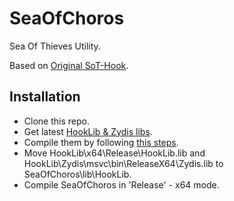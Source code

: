 # SeaOfChoros
Sea Of Thieves Utility.

Based on [Original SoT-Hook](https://github.com/guttir14/SoT-Hook).

## Installation
- Clone this repo.
- Get latest [HookLib & Zydis libs](https://github.com/HoShiMin/HookLib).
- Compile them by following [this steps](https://github.com/guttir14/SoT-Hook/blob/main/README.md#compilation).
- Move HookLib\x64\Release\HookLib.lib and HookLib\Zydis\msvc\bin\ReleaseX64\Zydis.lib to SeaOfChoros\lib\HookLib.
- Compile SeaOfChoros in 'Release' - x64 mode.
